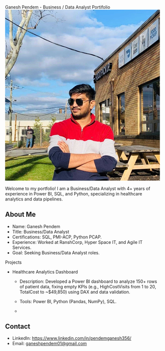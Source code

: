 Ganesh Pendem - Business / Data Analyst Portifolio
![Profile Photo](images/profile.jpg)

Welcome to my portfolio! I am a Business/Data Analyst with 4+ years of experience in Power BI, SQL, and Python, specializing in healthcare analytics and data pipelines.

## About Me

- Name: Ganesh Pendem
- Title: Business/Data Analyst
- Certifications: SQL, PMI-ACP, Python PCAP.
- Experience: Worked at RanshCorp, Hyper Space IT, and Agile IT Services.
- Goal: Seeking Business/Data Analyst roles.

Projects
- Healthcare Analytics Dashboard
  - Description: Developed a Power BI dashboard to analyze 150+ rows of patient data, fixing empty KPIs (e.g., HighCostVisits from 1 to 20, TotalCost to ~$49,850) using DAX and data validation.
  - Tools: Power BI, Python (Pandas, NumPy), SQL.

  - [View Repository]: https://github.com/ganeshpendem01/ganeshpendem01.github.io


## Contact

- LinkedIn: https://www.linkedin.com/in/pendemganesh356/
- Email: ganeshpendem01@gmail.com
